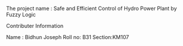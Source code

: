 The project name : Safe and Efficient Control of Hydro Power Plant by Fuzzy Logic

Contributer Information

Name : Bidhun Joseph
Roll no: B31
Section:KM107
